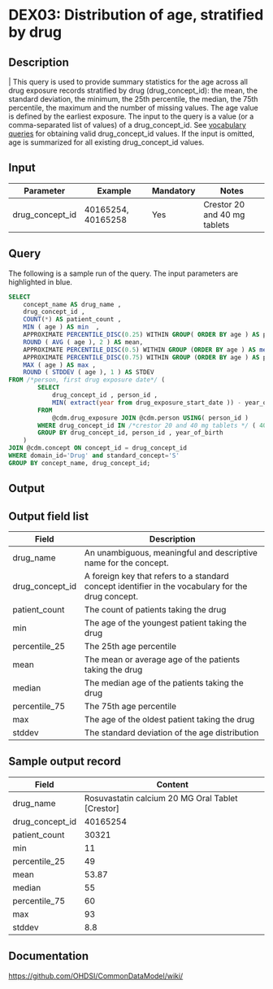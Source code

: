 <!---
Group:drug exposure
Name:DEX03 Distribution of age, stratified by drug
Author:Patrick Ryan
CDM Version: 5.0
-->

# DEX03: Distribution of age, stratified by drug

## Description
| This query is used to provide summary statistics for the age across all drug exposure records stratified by drug (drug_concept_id): the mean, the standard deviation, the minimum, the 25th percentile, the median, the 75th percentile, the maximum and the number of missing values. The age value is defined by the earliest exposure. The input to the query is a value (or a comma-separated list of values) of a drug_concept_id. See  [vocabulary queries](http://vocabqueries.omop.org/drug-queries) for obtaining valid drug_concept_id values. If the input is omitted, age is summarized for all existing drug_concept_id values.

## Input

|  Parameter |  Example |  Mandatory |  Notes |
| --- | --- | --- | --- |
| drug_concept_id | 40165254, 40165258 | Yes | Crestor 20 and 40 mg tablets |

## Query
The following is a sample run of the query. The input parameters are highlighted in  blue.

```sql
SELECT
    concept_name AS drug_name ,
    drug_concept_id ,
    COUNT(*) AS patient_count ,
    MIN ( age ) AS min  ,
    APPROXIMATE PERCENTILE_DISC(0.25) WITHIN GROUP( ORDER BY age ) AS percentile_25  ,
    ROUND ( AVG ( age ), 2 ) AS mean,
    APPROXIMATE PERCENTILE_DISC(0.5) WITHIN GROUP (ORDER BY age ) AS median  ,
    APPROXIMATE PERCENTILE_DISC(0.75) WITHIN GROUP (ORDER BY age ) AS percentile_75 ,
    MAX ( age ) AS max ,
    ROUND ( STDDEV ( age ), 1 ) AS STDEV
FROM /*person, first drug exposure date*/ (
        SELECT
            drug_concept_id , person_id ,
            MIN( extract(year from drug_exposure_start_date )) - year_of_birth as age
        FROM
            @cdm.drug_exposure JOIN @cdm.person USING( person_id )
        WHERE drug_concept_id IN /*crestor 20 and 40 mg tablets */ ( 40165254, 40165258 )
        GROUP BY drug_concept_id, person_id , year_of_birth
    )
JOIN @cdm.concept ON concept_id = drug_concept_id 
WHERE domain_id='Drug' and standard_concept='S'
GROUP BY concept_name, drug_concept_id;
```

## Output

## Output field list

|  Field |  Description |
| --- | --- |
| drug_name | An unambiguous, meaningful and descriptive name for the concept. |
| drug_concept_id | A foreign key that refers to a standard concept identifier in the vocabulary for the drug concept. |
| patient_count | The count of patients taking the drug |
| min | The age of the youngest patient taking the drug |
| percentile_25 | The 25th age percentile |
| mean | The mean or average age of the patients taking the drug |
| median | The median age of the patients taking the drug |
| percentile_75 | The 75th age percentile |
| max  | The age of the oldest patient taking the drug |
| stddev | The standard deviation of the age distribution |


## Sample output record

|  Field |  Content |
| --- | --- |
| drug_name | Rosuvastatin calcium 20 MG Oral Tablet [Crestor] |
| drug_concept_id | 40165254 |
| patient_count | 30321 |
| min | 11 |
| percentile_25 | 49 |
| mean | 53.87 |
| median | 55 |
| percentile_75 | 60 |
| max | 93 |
| stddev | 8.8 |

## Documentation
https://github.com/OHDSI/CommonDataModel/wiki/
